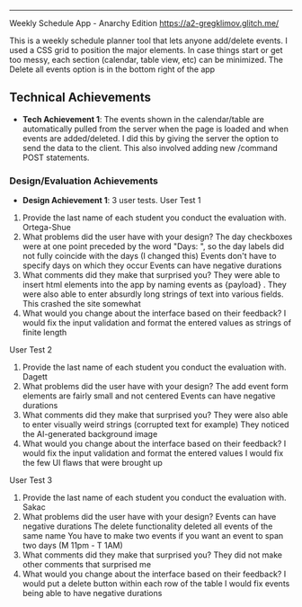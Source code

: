 ---

Weekly Schedule App - Anarchy Edition
https://a2-gregklimov.glitch.me/

This is a weekly schedule planner tool that lets anyone add/delete events. I used a CSS grid to position the major elements.
In case things start or get too messy, each section (calendar, table view, etc) can be minimized. The Delete all events option is in the bottom right of the app

## Technical Achievements
- **Tech Achievement 1**: The events shown in the calendar/table are automatically pulled from the server when the page is loaded and when events are added/deleted. I did this by giving the server the option to send the data to the client. This also involved adding new /command POST statements. 

### Design/Evaluation Achievements
- **Design Achievement 1**: 3 user tests.
User Test 1
1. Provide the last name of each student you conduct the evaluation with.
    Ortega-Shue
2. What problems did the user have with your design?
    The day checkboxes were at one point preceded by the word "Days: ", so the day labels did not fully coincide with the days (I changed this)
    Events don't have to specify days on which they occur
    Events can have negative durations    
3. What comments did they make that surprised you?
    They were able to insert html elements into the app by naming events as </td> {payload} </td>. 
    They were also able to enter absurdly long strings of text into various fields. This crashed the site somewhat
4. What would you change about the interface based on their feedback?
    I would fix the input validation and format the entered values as strings of finite length

User Test 2
1. Provide the last name of each student you conduct the evaluation with.
    Dagett
2. What problems did the user have with your design? 
    The add event form elements are fairly small and not centered
    Events can have negative durations
3. What comments did they make that surprised you?
    They were also able to enter visually weird strings (corrupted text for example)
    They noticed the AI-generated background image
4. What would you change about the interface based on their feedback?
    I would fix the input validation and format the entered values
    I would fix the few UI flaws that were brought up
    
User Test 3
1. Provide the last name of each student you conduct the evaluation with.
    Sakac
2. What problems did the user have with your design? 
    Events can have negative durations
    The delete functionality deleted all events of the same name
    You have to make two events if you want an event to span two days (M 11pm - T 1AM)
3. What comments did they make that surprised you?
    They did not make other comments that surprised me
4. What would you change about the interface based on their feedback?
    I would put a delete button within each row of the table 
    I would fix events being able to have negative durations
